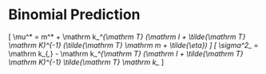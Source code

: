 Binomial Prediction
===================

\[
    \mu^* = m^* + \mathrm k_*^{\mathrm T} (\mathrm I + \tilde{\mathrm T} \mathrm K)^{-1} (\tilde{\mathrm T} \mathrm m + \tilde{\eta})
\]
\[
    \sigma^2_* = \mathrm k_{*,*} - \mathrm k_*^{\mathrm T} (\mathrm I + \tilde{\mathrm T} \mathrm K)^{-1} \tilde{\mathrm T} \mathrm k_*
\]
